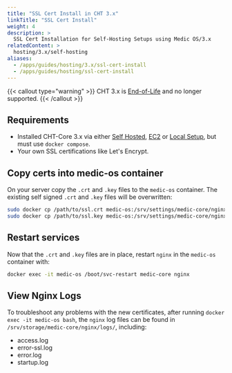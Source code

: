 ```yaml
---
title: "SSL Cert Install in CHT 3.x"
linkTitle: "SSL Cert Install"
weight: 4
description: >
  SSL Cert Installation for Self-Hosting Setups using Medic OS/3.x
relatedContent: >
  hosting/3.x/self-hosting
aliases:
  - /apps/guides/hosting/3.x/ssl-cert-install
  - /apps/guides/hosting/ssl-cert-install
---
```


{{< callout type="warning" >}}
  CHT 3.x is [End-of-Life](/releases/#supported-versions) and no longer supported. 
{{< /callout >}}


## Requirements
- Installed CHT-Core 3.x via either [Self Hosted](/hosting/3.x/self-hosting), [EC2](/hosting/3.x/ec2-setup-guide) or [Local Setup](/building/local-setup), but must use `docker compose`.
- Your own SSL certifications like Let's Encrypt.

## Copy certs into medic-os container

On your server  copy the `.crt` and `.key` files to the `medic-os` container. The existing self signed `.crt` and `.key` files will be overwritten:

```bash
sudo docker cp /path/to/ssl.crt medic-os:/srv/settings/medic-core/nginx/private/default.crt
sudo docker cp /path/to/ssl.key medic-os:/srv/settings/medic-core/nginx/private/default.key
```

## Restart services

Now that the `.crt` and `.key` files are in place, restart `nginx` in the `medic-os` container with:

```bash
docker exec -it medic-os /boot/svc-restart medic-core nginx 
```

## View Nginx Logs

To troubleshoot any problems with the new certificates, after running `docker exec -it medic-os bash`, the `nginx` log files can be found in `/srv/storage/medic-core/nginx/logs/`, including:
* access.log 
* error-ssl.log 
* error.log 
* startup.log
